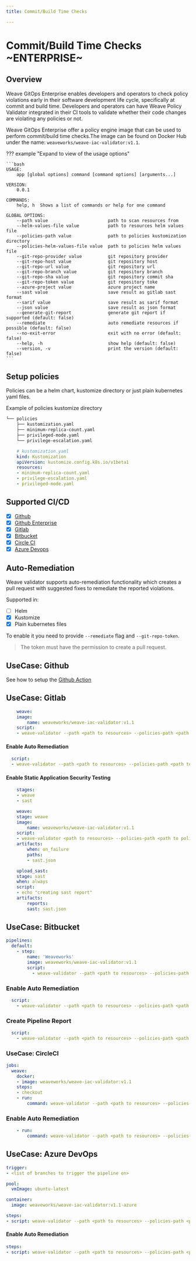```yaml
---
title: Commit/Build Time Checks

---
```


# Commit/Build Time Checks  ~ENTERPRISE~

## Overview

Weave GitOps Enterprise enables developers and operators to check policy violations early in their software development life cycle, specifically at commit and build time. Developers and operators can have Weave Policy Validator integrated in their CI tools to validate whether their code changes are violating any policies or not.

Weave GitOps Enterprise offer a policy engine image that can be used to perform commit/build time checks.The image can be found on Docker Hub under the name: `weaveworks/weave-iac-validator:v1.1`.

??? example "Expand to view of the usage options"

    ```bash
    USAGE:
        app [global options] command [command options] [arguments...]

    VERSION:
        0.0.1

    COMMANDS:
        help, h  Shows a list of commands or help for one command

    GLOBAL OPTIONS:
        --path value                       path to scan resources from
        --helm-values-file value           path to resources helm values file
        --policies-path value              path to policies kustomization directory
        --policies-helm-values-file value  path to policies helm values file
        --git-repo-provider value          git repository provider
        --git-repo-host value              git repository host
        --git-repo-url value               git repository url
        --git-repo-branch value            git repository branch
        --git-repo-sha value               git repository commit sha
        --git-repo-token value             git repository toke
        --azure-project value              azure project name
        --sast value                       save result as gitlab sast format
        --sarif value                      save result as sarif format
        --json value                       save result as json format
        --generate-git-report              generate git report if supported (default: false)
        --remediate                        auto remediate resources if possible (default: false)
        --no-exit-error                    exit with no error (default: false)
        --help, -h                         show help (default: false)
        --version, -v                      print the version (default: false)
    ```

## Setup policies

Policies can be a helm chart, kustomize directory or just plain kubernetes yaml files.

Example of policies kustomize directory

```bash
└── policies
    ├── kustomization.yaml
    ├── minimum-replica-count.yaml
    ├── privileged-mode.yaml
    └── privilege-escalation.yaml
```

```yaml
    # kustomization.yaml
    kind: Kustomization
    apiVersion: kustomize.config.k8s.io/v1beta1
    resources:
    - minimum-replica-count.yaml
    - privilege-escalation.yaml
    - privileged-mode.yaml
```

## Supported CI/CD

- [x] [Github](#github)
- [x] [Github Enterprise](#github)
- [x] [Gitlab](#gitlab)
- [x] [Bitbucket](#bitbucket)
- [x] [Circle CI](#circle-ci)
- [x] [Azure Devops](#azure-devops)

## Auto-Remediation

Weave validator supports auto-remediation functionality which creates a pull request with suggested fixes to remediate the reported violations.

Supported in:

- [ ] Helm
- [x] Kustomize
- [x] Plain kubernetes files

To enable it you need to provide ```--remediate``` flag and ```--git-repo-token```.

> The token must have the permission to create a pull request.

## UseCase: Github

See how to setup the [Github Action](https://github.com/weaveworks/weave-action)

## UseCase: Gitlab

```yaml
    weave:
    image:
        name: weaveworks/weave-iac-validator:v1.1
    script:
    - weave-validator --path <path to resources> --policies-path <path to policies>
```

#### Enable Auto Remediation

```yaml
  script:
  - weave-validator --path <path to resources> --policies-path <path to policies> --git-repo-token $GITLAB_TOKEN --remediate
```

#### Enable Static Application Security Testing

```yaml
    stages:
    - weave
    - sast

    weave:
    stage: weave
    image:
        name: weaveworks/weave-iac-validator:v1.1
    script:
    - weave-validator <path to resources> --policies-path <path to policies> --sast sast.json
    artifacts:
        when: on_failure
        paths:
        - sast.json

    upload_sast:
    stage: sast
    when: always
    script:
    - echo "creating sast report"
    artifacts:
        reports:
        sast: sast.json
```

## UseCase: Bitbucket

``` yaml
pipelines:
  default:
    - step:
        name: 'Weaveworks'
        image: weaveworks/weave-iac-validator:v1.1
        script:
          - weave-validator --path <path to resources> --policies-path <path to policies>
```

### Enable Auto Remediation

```yaml
  script:
    - weave-validator --path <path to resources> --policies-path <path to policies> --git-repo-token $TOKEN --remediate
```

### Create Pipeline Report

```yaml
  script:
    - weave-validator --path <path to resources> --policies-path <path to policies> --git-repo-token $TOKEN -generate-git-report
```

### UseCase: CircleCI

```yaml
jobs:
  weave:
    docker:
    - image: weaveworks/weave-iac-validator:v1.1
    steps:
    - checkout
    - run:
        command: weave-validator --path <path to resources> --policies-path <path to policies>
```

### Enable Auto Remediation

```yaml
    - run:
        command: weave-validator --path <path to resources> --policies-path <path to policies> --git-repo-token ${GITHUB_TOKEN} --remediate
```

## UseCase: Azure DevOps

```yaml
trigger:
- <list of branches to trigger the pipeline on>

pool:
  vmImage: ubuntu-latest

container:
  image: weaveworks/weave-iac-validator:v1.1-azure

steps:
- script: weave-validator --path <path to resources> --policies-path <path to policies> --git-repo-token $(TOKEN)
```

#### Enable Auto Remediation

```yaml
steps:
- script: weave-validator --path <path to resources> --policies-path <path to policies> --git-repo-token $(TOKEN) --remediate
```
